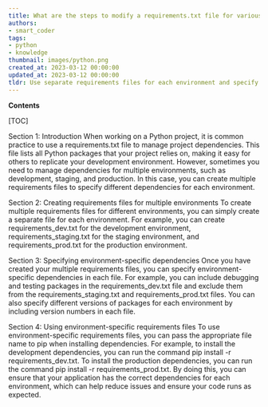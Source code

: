 ```yaml
---
title: What are the steps to modify a requirements.txt file for various environments?
authors:
- smart_coder
tags:
- python
- knowledge
thumbnail: images/python.png
created_at: 2023-03-12 00:00:00
updated_at: 2023-03-12 00:00:00
tldr: Use separate requirements files for each environment and specify the environment-specific file during installation using the -r option.
---
```


**Contents**

[TOC]

Section 1: Introduction
When working on a Python project, it is common practice to use a requirements.txt file to manage project dependencies. This file lists all Python packages that your project relies on, making it easy for others to replicate your development environment. However, sometimes you need to manage dependencies for multiple environments, such as development, staging, and production. In this case, you can create multiple requirements files to specify different dependencies for each environment.

Section 2: Creating requirements files for multiple environments
To create multiple requirements files for different environments, you can simply create a separate file for each environment. For example, you can create requirements_dev.txt for the development environment, requirements_staging.txt for the staging environment, and requirements_prod.txt for the production environment.

Section 3: Specifying environment-specific dependencies
Once you have created your multiple requirements files, you can specify environment-specific dependencies in each file. For example, you can include debugging and testing packages in the requirements_dev.txt file and exclude them from the requirements_staging.txt and requirements_prod.txt files. You can also specify different versions of packages for each environment by including version numbers in each file.

Section 4: Using environment-specific requirements files
To use environment-specific requirements files, you can pass the appropriate file name to pip when installing dependencies. For example, to install the development dependencies, you can run the command pip install -r requirements_dev.txt. To install the production dependencies, you can run the command pip install -r requirements_prod.txt. By doing this, you can ensure that your application has the correct dependencies for each environment, which can help reduce issues and ensure your code runs as expected.
